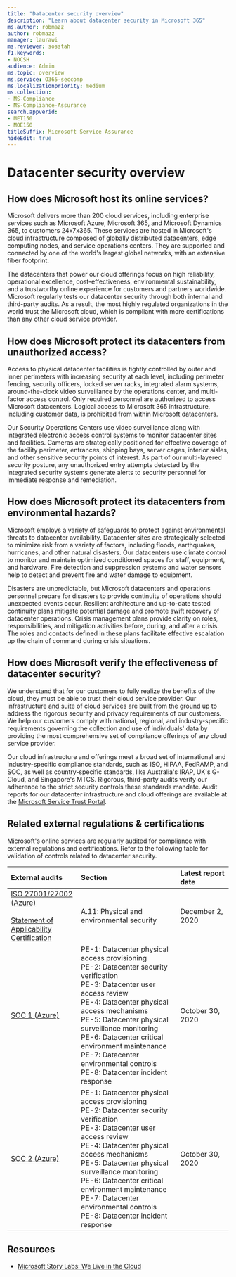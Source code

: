 ```yaml
---
title: "Datacenter security overview"
description: "Learn about datacenter security in Microsoft 365"
ms.author: robmazz
author: robmazz
manager: laurawi
ms.reviewer: sosstah
f1.keywords:
- NOCSH
audience: Admin
ms.topic: overview
ms.service: O365-seccomp
ms.localizationpriority: medium
ms.collection:
- MS-Compliance
- MS-Compliance-Assurance
search.appverid:
- MET150
- MOE150
titleSuffix: Microsoft Service Assurance
hideEdit: true
---
```


# Datacenter security overview

## How does Microsoft host its online services?

Microsoft delivers more than 200 cloud services, including enterprise services such as Microsoft Azure, Microsoft 365, and Microsoft Dynamics 365, to customers 24x7x365. These services are hosted in Microsoft's cloud infrastructure composed of globally distributed datacenters, edge computing nodes, and service operations centers. They are supported and connected by one of the world's largest global networks, with an extensive fiber footprint.

The datacenters that power our cloud offerings focus on high reliability, operational excellence, cost-effectiveness, environmental sustainability, and a trustworthy online experience for customers and partners worldwide. Microsoft regularly tests our datacenter security through both internal and third-party audits. As a result, the most highly regulated organizations in the world trust the Microsoft cloud, which is compliant with more certifications than any other cloud service provider.

## How does Microsoft protect its datacenters from unauthorized access?

Access to physical datacenter facilities is tightly controlled by outer and inner perimeters with increasing security at each level, including perimeter fencing, security officers, locked server racks, integrated alarm systems, around-the-clock video surveillance by the operations center, and multi-factor access control. Only required personnel are authorized to access Microsoft datacenters. Logical access to Microsoft 365 infrastructure, including customer data, is prohibited from within Microsoft datacenters.

Our Security Operations Centers use video surveillance along with integrated electronic access control systems to monitor datacenter sites and facilities. Cameras are strategically positioned for effective coverage of the facility perimeter, entrances, shipping bays, server cages, interior aisles, and other sensitive security points of interest. As part of our multi-layered security posture, any unauthorized entry attempts detected by the integrated security systems generate alerts to security personnel for immediate response and remediation.

## How does Microsoft protect its datacenters from environmental hazards?

Microsoft employs a variety of safeguards to protect against environmental threats to datacenter availability. Datacenter sites are strategically selected to minimize risk from a variety of factors, including floods, earthquakes, hurricanes, and other natural disasters. Our datacenters use climate control to monitor and maintain optimized conditioned spaces for staff, equipment, and hardware. Fire detection and suppression systems and water sensors help to detect and prevent fire and water damage to equipment.

Disasters are unpredictable, but Microsoft datacenters and operations personnel prepare for disasters to provide continuity of operations should unexpected events occur. Resilient architecture and up-to-date tested continuity plans mitigate potential damage and promote swift recovery of datacenter operations. Crisis management plans provide clarity on roles, responsibilities, and mitigation activities before, during, and after a crisis. The roles and contacts defined in these plans facilitate effective escalation up the chain of command during crisis situations.

## How does Microsoft verify the effectiveness of datacenter security?

We understand that for our customers to fully realize the benefits of the cloud, they must be able to trust their cloud service provider. Our infrastructure and suite of cloud services are built from the ground up to address the rigorous security and privacy requirements of our customers. We help our customers comply with national, regional, and industry-specific requirements governing the collection and use of individuals' data by providing the most comprehensive set of compliance offerings of any cloud service provider.

Our cloud infrastructure and offerings meet a broad set of international and industry-specific compliance standards, such as ISO, HIPAA, FedRAMP, and SOC, as well as country-specific standards, like Australia's IRAP, UK's G-Cloud, and Singapore's MTCS. Rigorous, third-party audits verify our adherence to the strict security controls these standards mandate. Audit reports for our datacenter infrastructure and cloud offerings are available at the [Microsoft Service Trust Portal](https://servicetrust.microsoft.com/).

## Related external regulations & certifications

Microsoft's online services are regularly audited for compliance with external regulations and certifications. Refer to the following table for validation of controls related to datacenter security.

| **External audits** | **Section** | **Latest report date** |
|:--------------------|:------------|:-----------------------|  
| [ISO 27001/27002 (Azure)](https://servicetrust.microsoft.com/ViewPage/MSComplianceGuideV3?command=Download&downloadType=Document&downloadId=e9116047-f327-430c-a83f-166b7e561ad6&tab=7027ead0-3d6b-11e9-b9e1-290b1eb4cdeb&docTab=7027ead0-3d6b-11e9-b9e1-290b1eb4cdeb_ISO_Reports) <br><br> [Statement of Applicability](https://servicetrust.microsoft.com/ViewPage/MSComplianceGuideV3?command=Download&downloadType=Document&downloadId=00af6c3e-7f3e-4e0d-8b0e-79f45ef2cef1&tab=7027ead0-3d6b-11e9-b9e1-290b1eb4cdeb&docTab=7027ead0-3d6b-11e9-b9e1-290b1eb4cdeb_ISO_Reports) <br> [Certification](https://servicetrust.microsoft.com/ViewPage/MSComplianceGuideV3?command=Download&downloadType=Document&downloadId=d7af5304-3a31-40e6-9abb-e26352305d41&tab=7027ead0-3d6b-11e9-b9e1-290b1eb4cdeb&docTab=7027ead0-3d6b-11e9-b9e1-290b1eb4cdeb_ISO_Reports) | A.11: Physical and environmental security | December 2, 2020 |
| [SOC 1 (Azure)](https://servicetrust.microsoft.com/ViewPage/MSComplianceGuideV3?command=Download&downloadType=Document&downloadId=66043614-5628-4e26-83be-057eb3bb026c&tab=7027ead0-3d6b-11e9-b9e1-290b1eb4cdeb&docTab=7027ead0-3d6b-11e9-b9e1-290b1eb4cdeb_SOC_%2F_SSAE_16_Reports) | PE-1: Datacenter physical access provisioning <br> PE-2: Datacenter security verification <br> PE-3: Datacenter user access review <br> PE-4: Datacenter physical access mechanisms <br> PE-5: Datacenter physical surveillance monitoring <br> PE-6: Datacenter critical environment maintenance <br> PE-7: Datacenter environmental controls <br> PE-8: Datacenter incident response | October 30, 2020 |
| [SOC 2 (Azure)](https://servicetrust.microsoft.com/ViewPage/MSComplianceGuideV3?command=Download&downloadType=Document&downloadId=ce5bfbea-3514-40ae-a8a6-3617106a0b56&tab=7027ead0-3d6b-11e9-b9e1-290b1eb4cdeb&docTab=7027ead0-3d6b-11e9-b9e1-290b1eb4cdeb_SOC_%2F_SSAE_16_Reports) | PE-1: Datacenter physical access provisioning <br> PE-2: Datacenter security verification <br> PE-3: Datacenter user access review <br> PE-4: Datacenter physical access mechanisms <br> PE-5: Datacenter physical surveillance monitoring <br> PE-6: Datacenter critical environment maintenance <br> PE-7: Datacenter environmental controls <br> PE-8: Datacenter incident response | October 30, 2020 |

## Resources

- [Microsoft Story Labs: We Live in the Cloud](https://news.microsoft.com/stories/microsoft-datacenter-tour/)